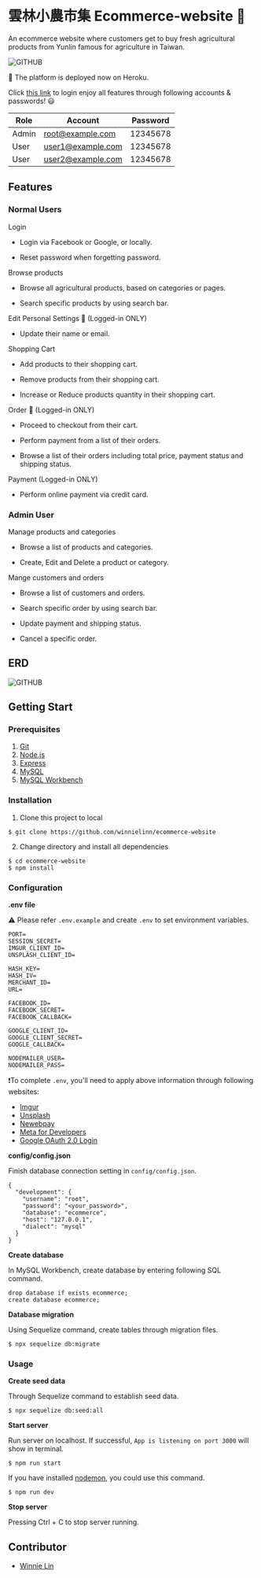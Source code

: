 # 雲林小農市集 Ecommerce-website 🌾

An ecommerce website where customers get to buy fresh agricultural products from Yunlin famous for agriculture in Taiwan.

![GITHUB](https://github.com/winnielinn/ecommerce-website/blob/main/public/photos/cover.png "cover")

🚀 The platform is deployed now on Heroku.

Click [this link](https://secure-wildwood-16800.herokuapp.com) to login enjoy all features through following accounts & passwords! 😃

Role | Account | Password
--- | --- | ---
Admin | root@example.com | 12345678
User | user1@example.com | 12345678
User | user2@example.com | 12345678

## Features

### **Normal Users**

Login

* Login via Facebook or Google, or locally.

* Reset password when forgetting password.

Browse products

* Browse all agricultural products, based on categories or pages.

* Search specific products by using search bar.

Edit Personal Settings 🔐 (Logged-in ONLY)

* Update their name or email.

Shopping Cart

* Add products to their shopping cart.

* Remove products from their shopping cart.

* Increase or Reduce products quantity in their shopping cart.

Order 🔐 (Logged-in ONLY)

* Proceed to checkout from their cart.

* Perform payment from a list of their orders.

* Browse a list of their orders including total price, payment status and shipping status.

Payment (Logged-in ONLY)

* Perform online payment via credit card.

### **Admin User**

Manage products and categories

* Browse a list of products and categories.

* Create, Edit and Delete a product or category.

Mange customers and orders

* Browse a list of customers and orders.

* Search specific order by using search bar.

* Update payment and shipping status.

* Cancel a specific order.

## ERD

![GITHUB](https://github.com/winnielinn/ecommerce-website/blob/main/public/photos/entity-relationship-diagram.png "ERD")

## Getting Start

### **Prerequisites**

1. [Git](https://git-scm.com/downloads)
2. [Node.js](https://nodejs.org/en/download/)
3. [Express](https://expressjs.com/)
4. [MySQL](https://dev.mysql.com/downloads/mysql/)
5. [MySQL Workbench](https://dev.mysql.com/downloads/workbench/)

### **Installation**

1. Clone this project to local

```
$ git clone https://github.com/winnielinn/ecommerce-website
```

2. Change directory and install all dependencies

```
$ cd ecommerce-website
$ npm install
```

### **Configuration**

**.env file** 

⚠️ Please refer `.env.example` and create `.env` to set environment variables.

```
PORT=
SESSION_SECRET=
IMGUR_CLIENT_ID=
UNSPLASH_CLIENT_ID=

HASH_KEY=
HASH_IV=
MERCHANT_ID=
URL=

FACEBOOK_ID=
FACEBOOK_SECRET=
FACEBOOK_CALLBACK=

GOOGLE_CLIENT_ID=
GOOGLE_CLIENT_SECRET=
GOOGLE_CALLBACK=

NODEMAILER_USER=
NODEMAILER_PASS=
```

❗To complete `.env`, you'll need to apply above information through following websites:

* [Imgur](https://api.imgur.com/oauth2/addclient)
* [Unsplash](https://unsplash.com/developers)
* [Newebpay](https://cwww.newebpay.com/)
* [Meta for Developers](https://developers.facebook.com/)
* [Google OAuth 2.0 Login](https://console.developers.google.com/)

**config/config.json**

Finish database connection setting in `config/config.json`.

```
{
  "development": {
    "username": "root",
    "password": "<your_password>",
    "database": "ecommerce",
    "host": "127.0.0.1",
    "dialect": "mysql"
  }
}
```

**Create database**

In MySQL Workbench, create database by entering following SQL command.

```
drop database if exists ecommerce; 
create database ecommerce;
```

**Database migration**

Using Sequelize command, create tables through migration files.

```
$ npx sequelize db:migrate
```

### **Usage**

**Create seed data**

Through Sequelize command to establish seed data.

```
$ npx sequelize db:seed:all
```

**Start server**

Run server on localhost. If successful, `App is listening on port 3000` will show in terminal.

```
$ npm run start
```

If you have installed [nodemon](https://www.npmjs.com/package/nodemon), you could use this command.

```
$ npm run dev
```

**Stop server**

Pressing Ctrl + C to stop server running.

## Contributor

* [Winnie Lin](https://github.com/winnielinn)
